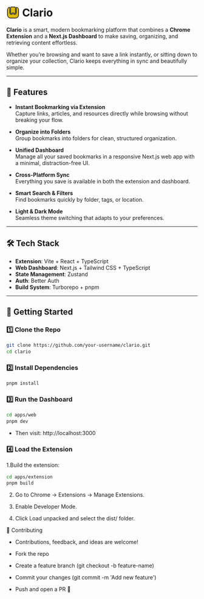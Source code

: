 # <img src="apps/web/public/logo.svg" alt="Clario Logo" width="35" height="35" style="vertical-align: text-bottom;"> Clario

**Clario** is a smart, modern bookmarking platform that combines a **Chrome Extension** and a **Next.js Dashboard** to make saving, organizing, and retrieving content effortless.

Whether you’re browsing and want to save a link instantly, or sitting down to organize your collection, Clario keeps everything in sync and beautifully simple.

---

## 🌟 Features

- **Instant Bookmarking via Extension**  
  Capture links, articles, and resources directly while browsing without breaking your flow.

- **Organize into Folders**  
  Group bookmarks into folders for clean, structured organization.

- **Unified Dashboard**  
  Manage all your saved bookmarks in a responsive Next.js web app with a minimal, distraction-free UI.

- **Cross-Platform Sync**  
  Everything you save is available in both the extension and dashboard.

- **Smart Search & Filters**  
  Find bookmarks quickly by folder, tags, or location.

- **Light & Dark Mode**  
  Seamless theme switching that adapts to your preferences.

---

## 🛠️ Tech Stack

- **Extension**: Vite + React + TypeScript
- **Web Dashboard**: Next.js + Tailwind CSS + TypeScript
- **State Management**: Zustand
- **Auth**: Better Auth
- **Build System**: Turborepo + pnpm

---

## 🚀 Getting Started

### 1️⃣ Clone the Repo

```bash
git clone https://github.com/your-username/clario.git
cd clario
```

### 2️⃣ Install Dependencies

```bash
pnpm install
```

### 3️⃣ Run the Dashboard

```bash
cd apps/web
pnpm dev
```

- Then visit: http://localhost:3000

### 4️⃣ Load the Extension

1.Build the extension:

```bash
cd apps/extension
pnpm build
```

2. Go to Chrome → Extensions → Manage Extensions.

3. Enable Developer Mode.

4. Click Load unpacked and select the dist/ folder.

🤝 Contributing

- Contributions, feedback, and ideas are welcome!

- Fork the repo

- Create a feature branch (git checkout -b feature-name)

- Commit your changes (git commit -m 'Add new feature')

- Push and open a PR 🚀
